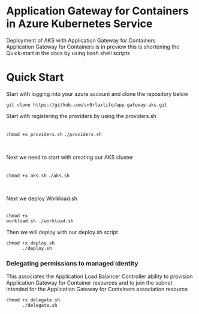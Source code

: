 # Application Gateway for Containers in Azure Kubernetes Service
Deployment of AKS with Application Gateway for Containers
<br> Application Gateway for Containers is in preview this is shortening the Quick-start in the docs by using bash shell scripts</br>

<h1>Quick Start</h1>
<p>Start with logging into your azure account and clone the repository below</p>
<code>git clone https://github.com/sn0rlaxlife/app-gateway-aks.git</code>
<br><p>Start with registering the providers by using the providers.sh</p></br>
<code>chmod +x providers.sh</code>
<code>./providers.sh</code>

<br><p>Next we need to start with creating our AKS cluster</p></br>
<code>chmod +x aks.sh</code>
<code>./aks.sh</code>

<br><p> Next we deploy Workload.sh </p></br>
<code>chmod +x workload.sh
      ./workload.sh </code>

<p>Then we will deploy with our deploy.sh script</p>
<code>chmod +x deploy.sh
      ./deploy.sh</code>

<h3>Delegating permissions to managed identity</h3>      
<p>This associates the Application Load Balancer Controller ability to provision Application Gateway for Container resources and to join the subnet intended for the Application Gateway for Containers association resource</p>
<code>chmod +x delegate.sh
      ./delegate.sh</code>


